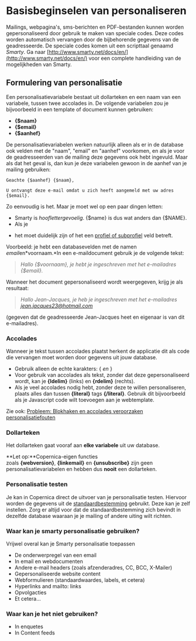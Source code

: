 # Basisbeginselen van personaliseren

Mailings, webpagina's, sms-berichten en PDF-bestanden kunnen worden
gepersonaliseerd door gebruik te maken van speciale codes. Deze codes
worden automatisch vervangen door de bijbehorende gegevens van de geadresseerde. 
De speciale codes komen uit een scripttaal genaamd *Smarty*. Ga naar
[http://www.smarty.net/docs/en/](http://www.smarty.net/docs/en/) voor
een complete handleiding van de mogelijkheden van Smarty.

## Formulering van personalisatie

Een personalisatievariabele bestaat uit dollarteken en een naam van een variabele,
tussen twee accolades in. De volgende variabelen zou je bijvoorbeeld in een template
of document kunnen gebruiken:

* **{$naam}**
* **{$email}**
* **{$aanhef}**

De personalisatievariabelen werken natuurlijk alleen als er in de database ook
velden met de "naam", "email" en "aanhef" voorkomen, en als je voor de 
geadresseerden van de mailing deze gegevens ook hebt ingevuld. Maar als dat
het geval is, dan kun je deze variabelen gewoon in de aanhef van je mailing
gebruiken:

    Geachte {$aanhef} {$naam},
    
    U ontvangt deze e-mail omdat u zich heeft aangemeld met uw adres {$email}.

Zo eenvoudig is het. Maar je moet wel op een paar dingen letten:

* Smarty is *hooflettergevoelig*. {$name} is dus wat anders dan {$NAME}.
* Als je 




-   het moet duidelijk zijn of het
    een [profiel of subprofiel](./personalizing-from-a-profile-or-subprofile.md) veld
    betreft.

Voorbeeld: je hebt een databasevelden met de namen
*email*en*voornaam.*In een e-maildocument gebruik je de volgende tekst:

> *Hallo {\$voornaam}, je hebt je ingeschreven met het e-mailadres
> {\$email}.*

Wanneer het document gepersonaliseerd wordt weergegeven, krijg je als
resultaat:

> *Hallo Jean-Jacques, je heb je ingeschreven met het e-mailadres
> jean.jacques23@hotmail.com*

(gegeven dat de geadresseerde Jean-Jacques heet en eigenaar is van dit
e-mailadres).

### **Accolades**

Wanneer je tekst tussen accolades plaatst herkent de applicatie dit als
code die vervangen moet worden door gegevens uit jouw database.

-   Gebruik alleen de echte karakters: { *en* }
-   Voor gebruik van accolades als tekst, zonder dat deze
    gepersonaliseerd wordt, kan je **{ldelim}** (links) en **{rdelim}**
    (rechts).
-   Als je veel accolades nodig hebt, zonder deze te willen
    personaliseren, plaats alles dan tussen **{literal}** tags
    **{/literal}**. Gebruik dit bijvoorbeeld als je Javascript code wilt
    toevoegen aan je webtemplate.

Zie ook: [Probleem: Blokhaken en accolades veroorzaken
personalisatiefouten](./how-to-solve-errors-in-personalization.md)

### **Dollarteken**

Het dollarteken gaat vooraf aan **elke variabele** uit uw database.

**Let op:**Copernica-eigen functies
zoals **{webversion}**, **{linkemail}** en **{unsubscribe}** zijn geen
personalisatievariabelen en hebben dus **nooit** een dollarteken.

### Personalisatie testen

Je kan in Copernica direct de uitvoer van je personalisatie testen.
Hiervoor worden de gegevens uit de
[standaardbestemming](./what-is-the-test-destination.md)
gebruikt. Deze kan je zelf instellen. Zorg er altijd voor dat de
standaardbestemming zich bevindt in dezelfde database waaraan je je
mailing of andere uiting wilt richten.

### Waar kan je smarty personalisatie gebruiken?

Vrijwel overal kan je Smarty personalisatie toepassen

-   De onderwerpregel van een email
-   In email en webdocumenten
-   Andere e-mail headers (zoals afzenderadres, CC, BCC, X-Mailer)
-   Gepersonaliseerde website content
-   Webformulieren (standaardwaardes, labels, et cetera)
-   Hyperlinks and mailto: links
-   Opvolgacties
-   Et cetera...

### Waar kan je het niet gebruiken?

-   In enquetes
-   In Content feeds

 
